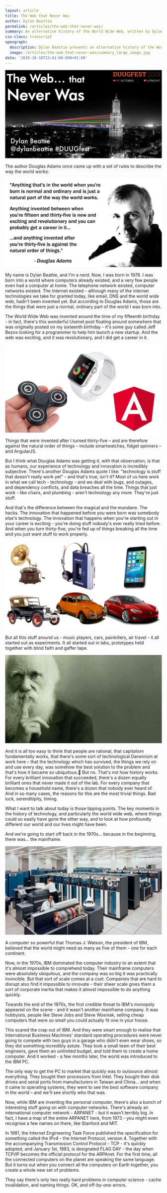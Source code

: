 ```yaml
---
layout: article
title: The Web that Never Was
author: Dylan Beattie
permalink: /articles/the-web-that-never-was/
summary: An alternative history of the World Wide Web, written by Dylan Beattie and presented as a keynote talk at various software conferences.
css-class: transcript
opengraph: 
  description: Dylan Beattie presents an alternative history of the World Wide Web.
  image: /articles/the-web-that-never-was/summary_large_image.jpg
date: '2019-10-10T23:41:00.000+01:00'
---
```



![A title slide with the words 'The Web that Never Was'](slides/slide01.jpeg)

The author Douglas Adams once came up with a set of rules to describe the way the world works:

![A slide showing a quote from Douglas Adams](slides/slide04.jpeg)

My name is Dylan Beattie, and I'm a nerd. Now, I was born in 1978. I was born into a world where computers already existed, and a very few people even had a computer at home. The telephone network existed, computer networks existed. The Internet existed - although many of the internet technologies we take for granted today, like email, DNS and the world wide web, hadn't been invented yet. But according to Douglas Adams, those are the things that were just a normal, ordinary part of the world I was born into.

The World Wide Web was invented around the time of my fifteenth birthday - in fact, there's this wonderful Usenet post floating around somewhere that was originally posted on my sixteenth birthday - it's some guy called Jeff Bezos looking for a programmer to help him launch a new startup. And the web was exciting, and it was revolutionary, and I did get a career in it.


![A slide showing a fidget spinner, an Apple Watch, and the AngularJS logo](slides/slide06.jpeg)

Things that were invented after I turned thirty-five – and are therefore against the natural order of things – include smartwatches, fidget spinners – and AngularJS. 

But I think what Douglas Adams was getting it, with that observation, is that as humans, our experience of technology and innovation is incredibly subjective. There's another Douglas Adams quote I like: "technology is stuff that doesn't really work yet" - and that's true, isn't it? Most of us here work in what we call tech - technology - and we deal with bugs, and outages, and dependency conflicts, and data breaches all the time. Things that just work - like chairs, and plumbing - aren't technology any more. They're just stuff.

And that's the difference between the magical and the mundane. The hacks. The innovation that happened before you were born was somebody else's technology. The innovation that happens when you're starting out in your career is exciting - you're doing stuff nobody's ever really tried before. And when you turn thirty-five, you're fed up of things breaking all the time and you just want stuff to work properly.

![A slide showing the progress of technology, illustrated by a gramophone player, a Sony walkman and a modern smartphone, and a Model T Ford, a 1960s Volkswagen Beetle and a modern Tesla Model 3 car](slides/slide07.jpeg)

But all this stuff around us - music players, cars, painkillers, air travel - it all started out as experiments. It all started out in labs, prototypes held together with blind faith and gaffer tape. 

![A photograph of Charles Darwin](slides/slide08.jpeg)

And it is all too easy to think that people are rational, that capitalism fundamentally works, that there's some sort of technological Darwinism at work here – that the technology which has survived, the things we rely on and use every day, was somehow the best solution to the problem and that's how it became so ubiquitous.
But no. That's not how history works. For every brilliant innovation that succeeded, there's a dozen equally brilliant ones that never made it out of the lab. For every company that becomes a household name, there's a dozen that nobody ever heard of. And in so many cases, the reasons for this are the most trivial things. Bad luck, serenditipity, timing. 

What I want to talk about today is those tipping points. The key moments in the history of technology, and particularly the world wide web, where things could so easily have gone the other way, and to look at how profoundly different our world and our lives might have been.

And we're going to start off back in the 1970s... because in the beginning, there was... the mainframe.

![A photograph of an IBM mainframe computer from the 1970s](slides/slide09.jpeg)

A computer so powerful that Thomas J. Watson, the president of IBM, believed that the world might need as many as five of them - one for each continent.

Now, in the 1970s, IBM dominated the computer industry to an extent that it's almost impossible to comprehend today. Their mainframe computers were absolutely ubiquitous, and the company was so big it was practically invincible. But that sort of scale comes at a cost. Companies that are hard to disrupt also find it impossible to innovate - their sheer scale gives them a sort of corporate inertia that makes it almost impossible to do anything quickly.



Towards the end of the 1970s, the first credible threat to IBM's monopoly appeared on the scene - and it wasn't another mainframe company. It was hobbyists, people like Steve Jobs and Steve Wosniak, selling cheap computers that were so small you could actually fit one in your house. 

This scared the crap out of IBM. And they were smart enough to realise that International Business Machines' standard operating procedures were never going to compete with two guys in a garage who didn't even wear shoes, so they did something incredibly astute. They took a small team of their best engineers, gave them an unlimited budget, and told them to create a home computer. And it worked - a few months later, the world was introduced to the IBM PC. 

The only way to get the PC to market that quickly was to outsource almost everything. They bought their processors from Intel. They bought their disk drives and serial ports from manufacturers in Taiwan and China... and when it came to operating systems, they went to see the best software company in the world – and we'll see shortly who that was.

Now, while IBM are inventing the personal computer, there's also a bunch of interesting stuff going on with computer networks. There's already an international computer network - ARPANET - but it wasn't terribly big. In fact, I have a map of the entire ARPANET here, from 1973 - you might even recognise a few names on there, like Stanford and MIT. 

In 1981, the Internet Engineering Task Force published the specification for something called the IPv4 - the Internet Protocol, version 4. Together with the accompanying Transmission Control Protocol - TCP - it's quickly adopted, and January 1st, 1983, is designated FLAG DAY - the day when TCP/IP becomes the official protocol for the ARPAnet. For the first time, all the connected computers on the planet are speaking the same language. But it turns out when you connect all the computers on Earth together, you create a whole new set of problems.

They say there's only two really hard problems in computer science - cache invalidation, and naming things. OK, and off-by-one-errors.   

